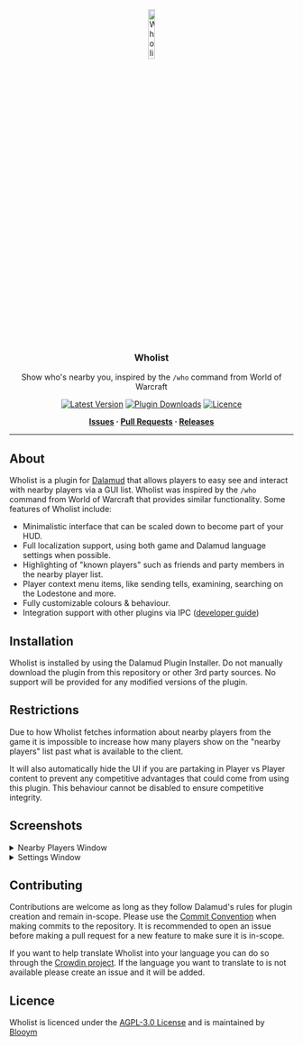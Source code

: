 <div align="center">

<img src="./.assets/Icons/icon.png" alt="Wholist Logo" width="15%">
  
### Wholist

Show who's nearby you, inspired by the `/who` command from World of Warcraft 

[![Latest Version](https://img.shields.io/github/v/release/Blooym/Wholist?color=blue&label=Latest%20Version "Latest Version")](https://github.com/Blooym/Wholist/releases/latest)
[![Plugin Downloads](https://img.shields.io/endpoint?url=https://dalamud-dl-count.blooym.workers.dev/GoodFriend&label=Plugin%20Downloads)](https://github.com/Blooym/GoodFriend)
[![Licence](https://img.shields.io/github/license/Blooym/Wholist?color=blue "Licence")](https://github.com/Blooym/Wholist/blob/main/LICENSE)

**[Issues](https://github.com/Blooym/Wholist/issues) · [Pull Requests](https://github.com/Blooym/Wholist/pulls) · [Releases](https://github.com/Blooym/Wholist/releases/latest)**

</div>

---

## About

Wholist is a plugin for [Dalamud](https://github.com/goatcorp/Dalamud) that allows players to easy see and interact with nearby players via a GUI list. Wholist was inspired by the `/who` command from World of Warcraft that provides similar functionality. Some features of Wholist include:

- Minimalistic interface that can be scaled down to become part of your HUD.
- Full localization support, using both game and Dalamud language settings when possible.
- Highlighting of "known players" such as friends and party members in the nearby player list.
- Player context menu items, like sending tells, examining, searching on the Lodestone and more.
- Fully customizable colours & behaviour.
- Integration support with other plugins via IPC ([developer guide](https://github.com/Blooym/Wholist/blob/main/Wholist/IPC.md))

## Installation

Wholist is installed by using the Dalamud Plugin Installer. Do not manually download the plugin from this repository or other 3rd party sources. No support will be provided for any modified versions of the plugin.

## Restrictions

Due to how Wholist fetches information about nearby players from the game it is impossible to increase how many players show on the "nearby players" list past what is available to the client.

It will also automatically hide the UI if you are partaking in Player vs Player content to prevent any competitive advantages that could come from using this plugin. This behaviour cannot be disabled to ensure competitive integrity.

## Screenshots

<details>
<summary>Nearby Players Window</summary>
<img src="./.assets/Screenshots/screenshot1.png" alt="Screenshot 1" width="50%">
</details>

<details>
<summary>Settings Window</summary>
<img src="./.assets/Screenshots/screenshot2.png" alt="Screenshot 2" width="65%">
</details>

## Contributing

Contributions are welcome as long as they follow Dalamud's rules for plugin creation and remain in-scope. Please use the [Commit Convention](https://github.com/Blooym/Wholist/blob/main/COMMIT_CONVENTION.md) when making commits to the repository. It is recommended to open an issue before making a pull request for a new feature to make sure it is in-scope.

If you want to help translate Wholist into your language you can do so through the [Crowdin project](https://crwd.in/wholist). If the language you want to translate to is not available please create an issue and it will be added.

## Licence

Wholist is licenced under the [AGPL-3.0 License](https://github.com/Blooym/Wholist/blob/main/LICENSE) and is maintained by [Blooym](https://github.com/Blooym)
